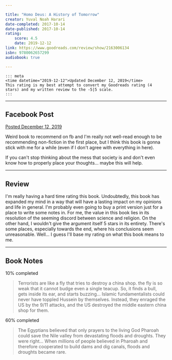 ```yaml
---

title: "Homo Deus: A History of Tomorrow"
creator: Yuval Noah Harari
date-completed: 2017-10-14
date-published: 2017-10-14
rating:
	score: 4.5
	date: 2019-12-12
link: https://www.goodreads.com/review/show/2163006134
isbn: 9780062657299
audiobook: true

---
```


    ::: meta
    <time datetime="2019-12-12">Updated December 12, 2019</time>
    This rating is my best attempt to convert my Goodreads rating (4 stars) and my written review to the -5|5 scale.
    :::

---

## Facebook Post
[<time datetime="2017-12-19T10:17:00">Posted December 12, 2019</time>](https://www.facebook.com/earljman/posts/1740410579305425)

Weird book to recommend on fb and I'm really not well-read enough to be recommending non-fiction in the first place, but I think this book is gonna stick with me for a while (even if I don't agree with everything in here).

If you can't stop thinking about the mess that society is and don't even know how to properly place your thoughts... maybe this will help.

---

## Review

I'm really having a hard time rating this book. Undoubtedly, this book has expanded my mind in a way that will have a lasting impact on my opinions and life in general. I'm probably even going to buy a print version just for a place to write some notes in. For me, the value in this book lies in its resolution of the seeming discord between science and religion. On the other hand, I wouldn't give the argument itself 5 stars in its entirety. There's some places, especially towards the end, where his conclusions seem unreasonable. Well... I guess I'll base my rating on what this book means to me.

---

## Book Notes

<time datetime="2017-10-14">10% completed</time> 
> Terrorists are like a fly that tries to destroy a china shop. the fly is so weak that it cannot budge even a single teacup. So, it finds a bull, gets inside its ear, and starts buzzing... Islamic fundamentalists could never have toppled Hussein by themselves. Instead, they enraged the US by the 9/11 attacks, and the US destroyed the middle eastern china shop for them.

<time datetime="2017-12-04">60% completed</time> 
> The Egyptians believed that only prayers to the living God Pharoah could save the Nile valley from devastating floods and droughts. They were right... When millions of people believed in Pharoah and therefore cooperated to build dams and dig canals, floods and droughts became rare.